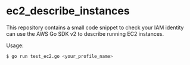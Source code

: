 # ec2_describe_instances

This repository contains a small code snippet to check your IAM identity can use the AWS Go SDK v2 to describe running EC2 instances. 

Usage:

```sh
$ go run test_ec2.go <your_profile_name>
```
